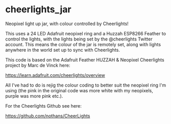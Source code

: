 # cheerlights_jar
Neopixel light up jar, with colour controlled by Cheerlights!

This uses a 24 LED Adafruit neopixel ring and a Huzzah ESP8266 Feather to control the lights, with the lights being set by the @cheerlights Twitter account.  This means the colour of the jar is remotely set, along with lights anywhere in the world set up to sync with Cheerlights.  

This code is based on the Adafruit Feather HUZZAH & Neopixel Cheerlights project by Marc de Vinck here:

https://learn.adafruit.com/cheerlights/overview

All I've had to do is rejig the colour coding to better suit the neopixel ring I'm using (the pink in the original code was more white with my neopixels, purple was more pink etc.).

For the Cheerlights Github see here:

https://github.com/nothans/CheerLights
